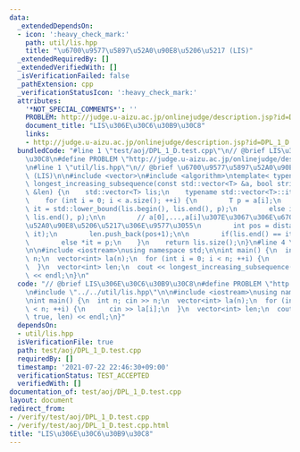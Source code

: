 ```yaml
---
data:
  _extendedDependsOn:
  - icon: ':heavy_check_mark:'
    path: util/lis.hpp
    title: "\u6700\u9577\u5897\u52A0\u90E8\u5206\u5217 (LIS)"
  _extendedRequiredBy: []
  _extendedVerifiedWith: []
  _isVerificationFailed: false
  _pathExtension: cpp
  _verificationStatusIcon: ':heavy_check_mark:'
  attributes:
    '*NOT_SPECIAL_COMMENTS*': ''
    PROBLEM: http://judge.u-aizu.ac.jp/onlinejudge/description.jsp?id=DPL_1_D
    document_title: "LIS\u306E\u30C6\u30B9\u30C8"
    links:
    - http://judge.u-aizu.ac.jp/onlinejudge/description.jsp?id=DPL_1_D
  bundledCode: "#line 1 \"test/aoj/DPL_1_D.test.cpp\"\n// @brief LIS\u306E\u30C6\u30B9\
    \u30C8\n#define PROBLEM \"http://judge.u-aizu.ac.jp/onlinejudge/description.jsp?id=DPL_1_D\"\
    \n#line 1 \"util/lis.hpp\"\n// @brief \u6700\u9577\u5897\u52A0\u90E8\u5206\u5217\
    \ (LIS)\n\n#include <vector>\n#include <algorithm>\ntemplate< typename T >\nint\
    \ longest_increasing_subsequence(const std::vector<T> &a, bool strict, std::vector<int>\
    \ &len) {\n    std::vector<T> lis;\n    typename std::vector<T>::iterator it;\n\
    \    for (int i = 0; i < a.size(); ++i) {\n        T p = a[i];\n        if(strict)\
    \ it = std::lower_bound(lis.begin(), lis.end(), p);\n        else it = std::upper_bound(lis.begin(),\
    \ lis.end(), p);\n\n        // a[0],...,a[i]\u307E\u3067\u306E\u6700\u9577\u5897\
    \u52A0\u90E8\u5206\u5217\u306E\u9577\u3055\n        int pos = distance(lis.begin(),\
    \ it);\n        len.push_back(pos+1);\n\n        if(lis.end() == it) lis.emplace_back(p);\n\
    \        else *it = p;\n    }\n    return lis.size();\n}\n#line 4 \"test/aoj/DPL_1_D.test.cpp\"\
    \n\n#include <iostream>\nusing namespace std;\n\nint main() {\n  int n; cin >>\
    \ n;\n  vector<int> la(n);\n  for (int i = 0; i < n; ++i) {\n      cin >> la[i];\n\
    \  }\n  vector<int> len;\n  cout << longest_increasing_subsequence(la, true, len)\
    \ << endl;\n}\n"
  code: "// @brief LIS\u306E\u30C6\u30B9\u30C8\n#define PROBLEM \"http://judge.u-aizu.ac.jp/onlinejudge/description.jsp?id=DPL_1_D\"\
    \n#include \"../../util/lis.hpp\"\n\n#include <iostream>\nusing namespace std;\n\
    \nint main() {\n  int n; cin >> n;\n  vector<int> la(n);\n  for (int i = 0; i\
    \ < n; ++i) {\n      cin >> la[i];\n  }\n  vector<int> len;\n  cout << longest_increasing_subsequence(la,\
    \ true, len) << endl;\n}"
  dependsOn:
  - util/lis.hpp
  isVerificationFile: true
  path: test/aoj/DPL_1_D.test.cpp
  requiredBy: []
  timestamp: '2021-07-22 22:46:30+09:00'
  verificationStatus: TEST_ACCEPTED
  verifiedWith: []
documentation_of: test/aoj/DPL_1_D.test.cpp
layout: document
redirect_from:
- /verify/test/aoj/DPL_1_D.test.cpp
- /verify/test/aoj/DPL_1_D.test.cpp.html
title: "LIS\u306E\u30C6\u30B9\u30C8"
---
```

